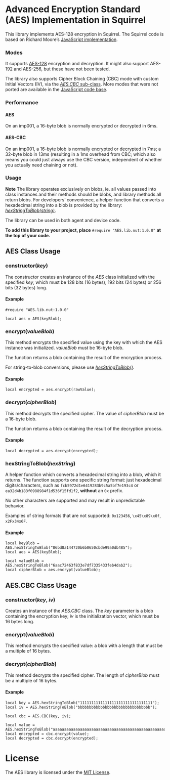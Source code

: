 # Advanced Encryption Standard (AES) Implementation in Squirrel #

This library implements AES-128 encryption in Squirrel. The Squirrel code is based on Richard Moore’s [JavaScript implementation](https://github.com/ricmoo/aes-js).

### Modes ####

It supports [AES-128](https://en.wikipedia.org/wiki/Advanced_Encryption_Standard) encryption and decryption. It might also support AES-192 and AES-256, but these have not been tested.

The library also supports Cipher Block Chaining (CBC) mode with custom Initial Vectors (IV), via the [*AES.CBC* sub-class](#aescbc-class-usage). More modes that were not ported are available in the [JavaScript code base](https://github.com/ricmoo/aes-js/blob/master/index.js).

### Performance ###

#### AES ####

On an imp001, a 16-byte blob is normally encrypted or decrypted in 6ms.

#### AES-CBC ####

On an imp001, a 16-byte blob is normally encrypted or decrypted in 7ms; a 32-byte blob in 13ms (resulting in a 1ms overhead from CBC; which also means you could just always use the CBC version, independent of whether you actually need chaining or not).

### Usage ###

**Note** The library operates exclusively on blobs, ie. all values passed into class instances and their methods should be blobs, and library methods all return blobs. For developers’ convenience, a helper function that converts a hexadecimal string into a blob is provided by the library: [*hexStringToBlob(string)*](#hexstringtoblobhexstring).

The library can be used in both agent and device code.

**To add this library to your project, place** `#require "AES.lib.nut:1.0.0"` **at the top of your code.**

## AES Class Usage ##

### constructor(*key*) ###

The constructor creates an instance of the *AES* class initialized with the specified *key*, which must be 128 bits (16 bytes), 192 bits (24 bytes) or 256 bits (32 bytes) long.

#### Example ####

```squirrel
#require "AES.lib.nut:1.0.0"

local aes = AES(keyBlob);
```

### encrypt(*valueBlob*) ###

This method encrypts the specified value using the key with which the AES instance was initialized. *valueBlob* must be 16-byte blob. 

The function returns a blob containing the result of the encryption process.

For string-to-blob conversions, please use [*hexStringToBlob()*](#hexstringtoblobhexstring).

#### Example ####

```squirrel
local encrypted = aes.encrypt(rawValue);
```

### decrypt(*cipherBlob*) ###

This method decrypts the specified cipher. The value of *cipherBlob* must be a 16-byte blob. 

The function returns a blob containing the result of the decryption process.

#### Example ####

```squirrel
local decrypted = aes.decrypt(encrypted);
```

### hexStringToBlob(*hexString*) ###

A helper function which converts a hexadecimal string into a blob, which it returns. The function supports one specific string format: just hexadecimal digits/characters, such as `fcb5972d1e6419283b9c5a5bf7e193c4` or `ea32d4b183f0988984f1d536f15fd1f2`, **without** an `0x` prefix.

No other characters are supported and may result in unpredictable behavior.

Examples of string formats that are not supported: `0x123456`, `\x45\x89\x0f`, `x2Fx34x6F`.

#### Example ####

```squirrel
local keyBlob = AES.hexStringToBlob("86bd8a144720b6b0650cbde99a0db485");
local aes = AES(keyBlob);

local valueBlob = AES.hexStringToBlob("6aac72463f833e7df7335433feb4dab2");
local cipherBlob = aes.encrypt(valueBlob);
```

## AES.CBC Class Usage ##

### constructor(*key*, *iv*) ##

Creates an instance of the *AES.CBC* class. The *key* parameter is a blob containing the encryption key; *iv* is the initialization vector, which must be 16 bytes long.

### encrypt(*valueBlob*) ###

This method encrypts the specified value: a blob with a length that must be a multiple of 16 bytes.

### decrypt(*cipherBlob*) ###

This method decrypts the specified cipher. The length of *cipherBlob* must be a multiple of 16 bytes.

#### Example ####

```squirrel
local key = AES.hexStringToBlob("11111111111111111111111111111111");
local iv = AES.hexStringToBlob("bbbbbbbbbbbbbbbbbbbbbbbbbbbbbbbb");

local cbc = AES.CBC(key, iv);

local value = AES.hexStringToBlob("aaaaaaaaaaaaaaaaaaaaaaaaaaaaaaaaaaaaaaaaaaaaaaaaaaaaaaaaaaaaaaaa");
local encrypted = cbc.encrypt(value);
local decrypted = cbc.decrypt(encrypted);
```

# License #

The AES library is licensed under the [MIT License](LICENSE).
